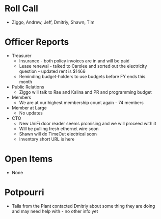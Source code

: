 # Roll Call

- Ziggo, Andrew, Jeff, Dmitriy, Shawn, Tim
  
# Officer Reports

- Treasurer
  - Insurance - both policy invoices are in and will be paid
  - Lease renewal - talked to Carolee and sorted out the electricity question - updated rent is $1466
  - Reminding budget-holders to use budgets before FY ends this month
- Public Relations
  - Ziggo will talk to Rae and Kalina and PR and programming budget
- Members
  - We are at our highest membership count again - 74 members
- Member at Large
  - No updates
- CTO
  - New UniFi door reader seems promising and we will proceed with it
  - Will be pulling fresh ethernet wire soon
  - Shawn will do TimeOut electrical soon
  - Inventory short URL is here

# Open Items
  - None

# Potpourri
  - Taila from the Plant contacted Dmitriy about some thing they are doing and may need help with - no other info yet

